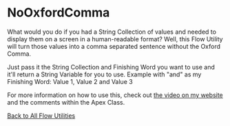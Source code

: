 # NoOxfordComma
What would you do if you had a String Collection of values and needed to display them on a screen in a human-readable format? Well, this Flow Utility will turn those values into a comma separated sentence without the Oxford Comma.

Just pass it the String Collection and Finishing Word you want to use and it'll return a String Variable for you to use. Example with "and" as my Finishing Word: Value 1, Value 2 and Value 3  

For more information on how to use this, check out [the video on my website](https://google.com) and the comments within the Apex Class.  

[Back to All Flow Utilities](/../../)
